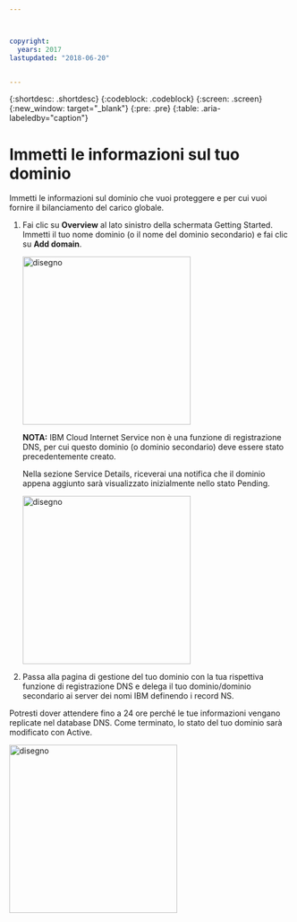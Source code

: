 ```yaml
---



copyright:
  years: 2017
lastupdated: "2018-06-20"


---
```


{:shortdesc: .shortdesc}
{:codeblock: .codeblock}
{:screen: .screen}
{:new_window: target="_blank"}
{:pre: .pre}
{:table: .aria-labeledby="caption"}

# Immetti le informazioni sul tuo dominio
Immetti le informazioni sul dominio che vuoi proteggere e per cui vuoi fornire il bilanciamento del carico globale.

1. Fai clic su **Overview** al lato sinistro della schermata Getting Started. Immetti il tuo nome dominio (o il nome del dominio secondario) e fai clic su **Add domain**. 
    
    <img src="images/Reliability3.png" alt="disegno" style="width: 300px;"/>
    
    **NOTA:** IBM Cloud Internet Service non è una funzione di registrazione DNS, per cui questo dominio (o dominio secondario) deve essere stato precedentemente creato.

    Nella sezione Service Details, riceverai una notifica che il dominio appena aggiunto sarà visualizzato inizialmente nello stato Pending. 

    <img src="images/Reliability4.png" alt="disegno" style="width: 300px;"/>    

2. Passa alla pagina di gestione del tuo dominio con la tua rispettiva funzione di registrazione DNS e delega il tuo dominio/dominio secondario ai server dei nomi IBM definendo i record NS.

Potresti dover attendere fino a 24 ore perché le tue informazioni vengano replicate nel database DNS. Come terminato, lo stato del tuo dominio sarà modificato con Active. 

<img src="images/Reliability5.png" alt="disegno" style="width: 300px;"/>    

